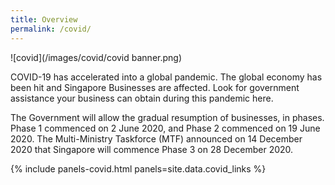 ```yaml
---
title: Overview
permalink: /covid/
---
```


![covid](/images/covid/covid banner.png)

COVID-19 has accelerated into a global pandemic. The global economy has been hit and Singapore Businesses are affected. Look for government assistance your business can obtain during this pandemic here.

The Government will allow the gradual resumption of businesses, in phases. Phase 1 commenced on 2 June 2020, and Phase 2 commenced on 19 June 2020. The Multi-Ministry Taskforce (MTF) announced on 14 December 2020 that Singapore will commence Phase 3 on 28 December 2020.

{% include panels-covid.html panels=site.data.covid_links %}